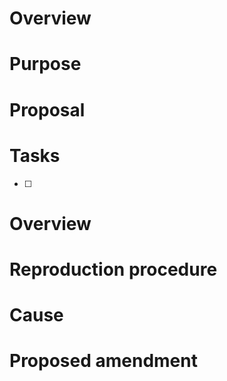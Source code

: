<!-- This is only a template, so you don't necessarily have to fill in all the fields.-->

<!-- Request Template -->
# Overview
# Purpose
# Proposal
# Tasks
- [ ] 



<!-- Bug template -->
# Overview
# Reproduction procedure
# Cause
# Proposed amendment
